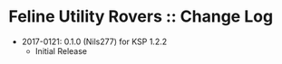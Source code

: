 # Feline Utility Rovers :: Change Log

* 2017-0121: 0.1.0 (Nils277) for KSP 1.2.2
	+ Initial Release
